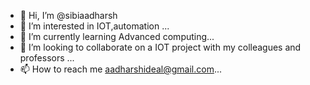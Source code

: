 - 👋 Hi, I’m @sibiaadharsh
- 👀 I’m interested in  IOT,automation ...
- 🌱 I’m currently learning Advanced computing...
- 💞️ I’m looking to collaborate on a IOT project with my colleagues and professors ...
- 📫 How to reach me aadharshideal@gmail.com...

<!---
sibiaadharsh/sibiaadharsh is a ✨ special ✨ repository because its `README.md` (this file) appears on your GitHub profile.
You can click the Preview link to take a look at your changes.
--->
